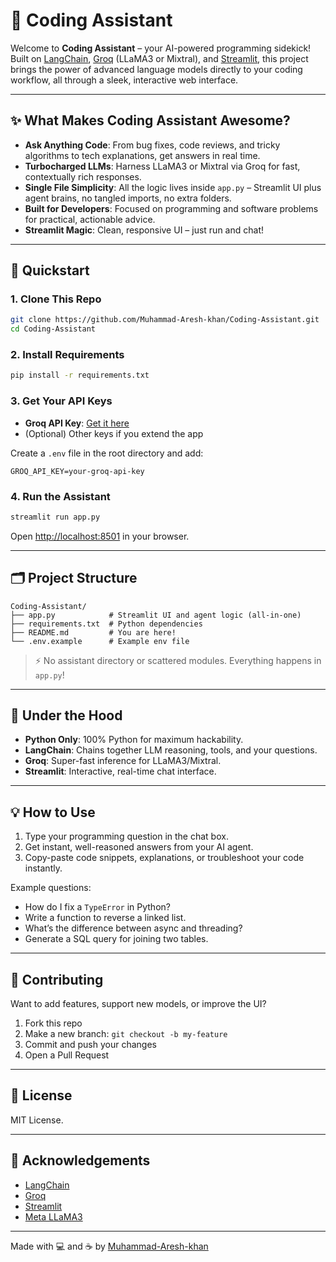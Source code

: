 # 🤖 Coding Assistant

Welcome to **Coding Assistant** – your AI-powered programming sidekick!  
Built on [LangChain](https://github.com/langchain-ai/langchain), [Groq](https://groq.com/) (LLaMA3 or Mixtral), and [Streamlit](https://streamlit.io/), this project brings the power of advanced language models directly to your coding workflow, all through a sleek, interactive web interface.

---

## ✨ What Makes Coding Assistant Awesome?

- **Ask Anything Code**: From bug fixes, code reviews, and tricky algorithms to tech explanations, get answers in real time.
- **Turbocharged LLMs**: Harness LLaMA3 or Mixtral via Groq for fast, contextually rich responses.
- **Single File Simplicity**: All the logic lives inside `app.py` – Streamlit UI plus agent brains, no tangled imports, no extra folders.
- **Built for Developers**: Focused on programming and software problems for practical, actionable advice.
- **Streamlit Magic**: Clean, responsive UI – just run and chat!

---

## 🚀 Quickstart

### 1. Clone This Repo

```bash
git clone https://github.com/Muhammad-Aresh-khan/Coding-Assistant.git
cd Coding-Assistant
```

### 2. Install Requirements

```bash
pip install -r requirements.txt
```

### 3. Get Your API Keys

- **Groq API Key**: [Get it here](https://console.groq.com/)
- (Optional) Other keys if you extend the app

Create a `.env` file in the root directory and add:
```
GROQ_API_KEY=your-groq-api-key
```

### 4. Run the Assistant

```bash
streamlit run app.py
```

Open [http://localhost:8501](http://localhost:8501) in your browser.

---

## 🗂️ Project Structure

```
Coding-Assistant/
├── app.py            # Streamlit UI and agent logic (all-in-one)
├── requirements.txt  # Python dependencies
├── README.md         # You are here!
└── .env.example      # Example env file
```

> ⚡ No assistant directory or scattered modules. Everything happens in `app.py`!

---

## 🧠 Under the Hood

- **Python Only**: 100% Python for maximum hackability.
- **LangChain**: Chains together LLM reasoning, tools, and your questions.
- **Groq**: Super-fast inference for LLaMA3/Mixtral.
- **Streamlit**: Interactive, real-time chat interface.

---

## 💡 How to Use

1. Type your programming question in the chat box.
2. Get instant, well-reasoned answers from your AI agent.
3. Copy-paste code snippets, explanations, or troubleshoot your code instantly.

Example questions:
- How do I fix a `TypeError` in Python?
- Write a function to reverse a linked list.
- What’s the difference between async and threading?
- Generate a SQL query for joining two tables.

---

## 🤝 Contributing

Want to add features, support new models, or improve the UI?
1. Fork this repo
2. Make a new branch: `git checkout -b my-feature`
3. Commit and push your changes
4. Open a Pull Request

---

## 📄 License

MIT License.

---

## 🙏 Acknowledgements

- [LangChain](https://github.com/langchain-ai/langchain)
- [Groq](https://groq.com/)
- [Streamlit](https://streamlit.io/)
- [Meta LLaMA3](https://ai.meta.com/llama/)

---

Made with 💻 and ☕ by [Muhammad-Aresh-khan](https://github.com/Muhammad-Aresh-khan)
